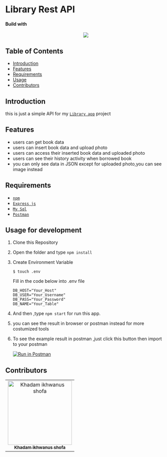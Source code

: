 # Library Rest API 
#### Build with 
<p align="center">
  <a href="https://nodejs.org/">
    <img src="https://cdn-images-1.medium.com/max/871/1*d2zLEjERsrs1Rzk_95QU9A.png">
  </a>
</p>

## Table of Contents
- [Introduction](#introduction)
- [Features](#features)
- [Requirements](#requirements)
- [Usage](#usage-for-development)
- [Contributors](#contributors)

## Introduction
  this is just a simple API for my [ `Library app`](https://github.com/kampretosjr/library-frontend) project

## Features
* users can get book data 
* users can insert book data and upload photo 
* users can access their inserted book data and uploaded photo 
* users can see their history activity when borrowed book 
* you can only see data in JSON except for uploaded photo,you can see image instead


## Requirements
* [`npm`](https://www.npmjs.com/get-npm)
* [`Express js`](https://expressjs.com/en/starter/installing.html)
* [`My Sql`](https://www.apachefriends.org/download.html)
* [`Postman`](https://www.getpostman.com/downloads/) 

## Usage for development
1. Clone this Repository
2. Open the folder and type `npm install` 
3. Create Environment Variable
    ```
    $ touch .env
    ```
    Fill in the code below into .env file
    ```
    DB_HOST="Your_Host"
    DB_USER="Your_Username"
    DB_PASS="Your_Password"
    DB_NAME="Your_Table"
    ```

4. And then ,type `npm start` for run this app.

5. you can see the result in browser or postman instead for more costumized tools
 
6. To see the example result in postman ,just click this button then import to your postman

    [![Run in Postman](https://run.pstmn.io/button.svg)](https://www.getpostman.com/collections/0d2f608ea7421933adc9)




## Contributors
<center>
  <table>
    <tr>
      <td align="center">
        <a href="https://github.com/rizal271">
          <img width="200" src="https://avatars0.githubusercontent.com/u/33866110?s=460&v=4" alt="Khadam ikhwanus shofa"><br/>
          <sub><b>Khadam ikhwanus shofa</b></sub>
        </a>
      </td>
    </tr>
  </table>
</center>

#
